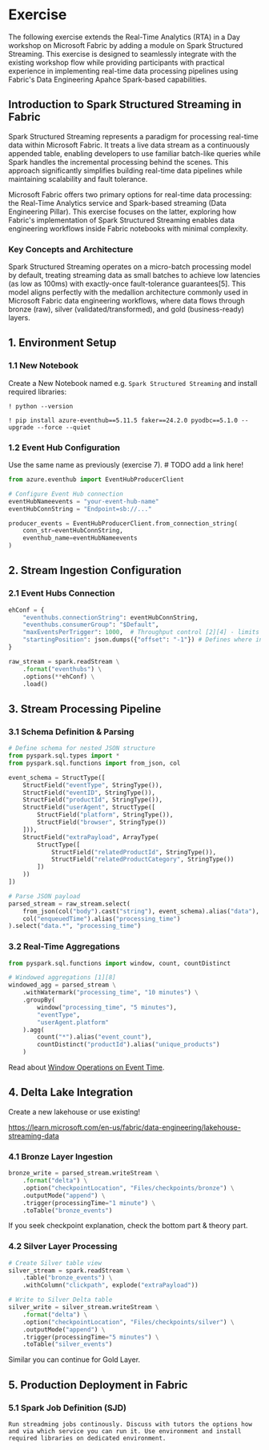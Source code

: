 # Exercise

The following exercise extends the Real-Time Analytics (RTA) in a Day workshop on Microsoft Fabric by adding a  module on Spark Structured Streaming. This exercise is designed to seamlessly integrate with the existing workshop flow while providing participants with practical experience in implementing real-time data processing pipelines using Fabric's Data Engineering Apahce Spark-based  capabilities.

## Introduction to Spark Structured Streaming in Fabric

Spark Structured Streaming represents a paradigm for processing real-time data within Microsoft Fabric. It treats a live data stream as a continuously appended table, enabling developers to use familiar batch-like queries while Spark handles the incremental processing behind the scenes. This approach significantly simplifies building real-time data pipelines while maintaining scalability and fault tolerance.

Microsoft Fabric offers two primary options for real-time data processing: the Real-Time Analytics service and Spark-based streaming (Data Engineering Pillar). This exercise focuses on the latter, exploring how Fabric's implementation of Spark Structured Streaming enables data engineering workflows inside Fabric notebooks with minimal complexity.

### Key Concepts and Architecture

Spark Structured Streaming operates on a micro-batch processing model by default, treating streaming data as small batches to achieve low latencies (as low as 100ms) with exactly-once fault-tolerance guarantees[5]. This model aligns perfectly with the medallion architecture commonly used in Microsoft Fabric data engineering workflows, where data flows through bronze (raw), silver (validated/transformed), and gold (business-ready) layers.

## 1. Environment Setup

### 1.1 New Notebook

Create a New Notebook named e.g. `Spark Structured Streaming` and install required libraries:

```shell
! python --version

! pip install azure-eventhub==5.11.5 faker==24.2.0 pyodbc==5.1.0 --upgrade --force --quiet
```

### 1.2 Event Hub Configuration

Use the same name as previously (exercise 7). # TODO add a link here!  

```python
from azure.eventhub import EventHubProducerClient

# Configure Event Hub connection
eventHubNameevents = "your-event-hub-name"
eventHubConnString = "Endpoint=sb://..."  

producer_events = EventHubProducerClient.from_connection_string(
    conn_str=eventHubConnString, 
    eventhub_name=eventHubNameevents
)
```

## 2. Stream Ingestion Configuration

### 2.1 Event Hubs Connection
```python
ehConf = {
    "eventhubs.connectionString": eventHubConnString,
    "eventhubs.consumerGroup": "$Default",
    "maxEventsPerTrigger": 1000,  # Throughput control [2][4] - limits how many events Spark will read per trigger cycle, helping control throughput and avoid overwhelming your application.
    "startingPosition": json.dumps({"offset": "-1"}) # Defines where in the stream Spark starts reading. Here, "-1" means start from the earliest available event.
}

raw_stream = spark.readStream \
    .format("eventhubs") \
    .options(**ehConf) \
    .load()
```

## 3. Stream Processing Pipeline

### 3.1 Schema Definition & Parsing
```python
# Define schema for nested JSON structure
from pyspark.sql.types import *
from pyspark.sql.functions import from_json, col

event_schema = StructType([
    StructField("eventType", StringType()),
    StructField("eventID", StringType()),
    StructField("productId", StringType()),
    StructField("userAgent", StructType([
        StructField("platform", StringType()),
        StructField("browser", StringType())
    ])),
    StructField("extraPayload", ArrayType(
        StructType([
            StructField("relatedProductId", StringType()),
            StructField("relatedProductCategory", StringType())
        ])
    ))
])

# Parse JSON payload
parsed_stream = raw_stream.select(
    from_json(col("body").cast("string"), event_schema).alias("data"),
    col("enqueuedTime").alias("processing_time")
).select("data.*", "processing_time")
```

### 3.2 Real-Time Aggregations
```python
from pyspark.sql.functions import window, count, countDistinct

# Windowed aggregations [1][8]
windowed_agg = parsed_stream \
    .withWatermark("processing_time", "10 minutes") \
    .groupBy(
        window("processing_time", "5 minutes"),
        "eventType",
        "userAgent.platform"
    ).agg(
        count("*").alias("event_count"),
        countDistinct("productId").alias("unique_products")
    )
```

Read about [Window Operations on Event Time](https://spark.apache.org/docs/latest/structured-streaming-programming-guide.html#window-operations-on-event-time).

## 4. Delta Lake Integration

Create a new lakehouse or use existing!

https://learn.microsoft.com/en-us/fabric/data-engineering/lakehouse-streaming-data


### 4.1 Bronze Layer Ingestion
```python
bronze_write = parsed_stream.writeStream \
    .format("delta") \
    .option("checkpointLocation", "Files/checkpoints/bronze") \
    .outputMode("append") \
    .trigger(processingTime="1 minute") \
    .toTable("bronze_events")
```
If you seek checkpoint explanation, check the bottom part & theory part.


### 4.2 Silver Layer Processing
```python
# Create Silver table view
silver_stream = spark.readStream \
    .table("bronze_events") \
    .withColumn("clickpath", explode("extraPayload"))

# Write to Silver Delta table
silver_write = silver_stream.writeStream \
    .format("delta") \
    .option("checkpointLocation", "Files/checkpoints/silver") \
    .outputMode("append") \
    .trigger(processingTime="5 minutes") \
    .toTable("silver_events")
```

Similar you can continue for Gold Layer. 

## 5. Production Deployment in Fabric

### 5.1 Spark Job Definition (SJD)

    Run streadming jobs continously. Discuss with tutors the options how and via which service you can run it. Use environment and install required libraries on dedicated environment. 
